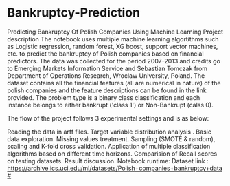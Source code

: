 # Bankruptcy-Prediction

Predicting Bankruptcy Of Polish Companies Using Machine Learning
Project description
The notebook uses multiple machine learning algortithms such as Logistic regression, random forest, XG boost, support vector machines, etc. to predict the bankruptcy of Polish companies based on financial predictors. The data was collected for the period 2007-2013 and credits go to Emerging Markets Information Service and Sebastian Tomczak from Department of Operations Research, Wroclaw University, Poland. The dataset contains all the financial features (all are numerical in nature) of the polish companies and the feature descriptions can be found in the link provided. The problem type is a binary class classification and each instance belongs to either bankrupt ('class 1') or Non-Bankrupt (calss 0).

The flow of the project follows 3 experimental settings and is as below:

Reading the data in arff files.
Target variable distribution analysis .
Basic data exploration.
Missing values treatment.
Sampling (SMOTE & random), scaling and K-fold cross validation.
Application of multiple classification algorithms based on different time horizons.
Comparision of Recall scores on testing datasets.
Result discussion.
Notebook runtime:
Dataset link : https://archive.ics.uci.edu/ml/datasets/Polish+companies+bankruptcy+data#
